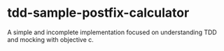 # tdd-sample-postfix-calculator
A simple and incomplete implementation focused on understanding TDD and mocking with objective c.

